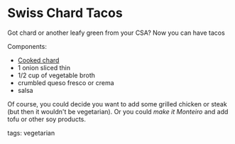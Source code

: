 # Swiss Chard Tacos

Got chard or another leafy green from your CSA? Now you can have tacos

Components:
* [Cooked chard](/base_layers/swiss_chard.md)
* 1 onion sliced thin
* 1/2 cup of vegetable broth
* crumbled queso fresco or crema
* salsa

Of course, you could decide you want to add some grilled chicken or steak (but then it wouldn't be vegetarian). Or you could _make it Monteiro_ and add tofu or other soy products.

tags: vegetarian